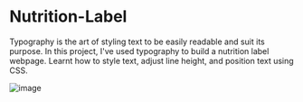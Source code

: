 # Nutrition-Label
Typography is the art of styling text to be easily readable and suit its purpose.
In this project, I've used typography to build a nutrition label webpage. Learnt how to style text, adjust line height, and position text using CSS.

![image](https://user-images.githubusercontent.com/71481215/179514212-74c0a727-7d8a-4b54-bf07-49d8b19ff851.png)

